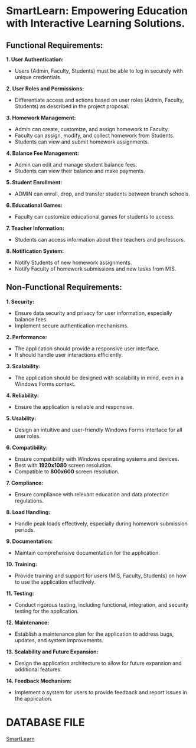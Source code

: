 # SmartLearn: Empowering Education with Interactive Learning Solutions.

## Functional Requirements:

**1. User Authentication:** 
- Users (Admin, Faculty, Students) must be able to log in securely with unique
credentials.

**2. User Roles and Permissions:** 
- Differentiate access and actions based on user roles (Admin,
Faculty, Students) as described in the project proposal.

**3. Homework Management:**
- Admin can create, customize, and assign homework to Faculty.
- Faculty can assign, modify, and collect homework from Students.
- Students can view and submit homework assignments.

**4. Balance Fee Management:**
- Admin can edit and manage student balance fees.
- Students can view their balance and make payments.

**5. Student Enrollment:**
- ADMIN can enroll, drop, and transfer students between branch schools.

**6. Educational Games:**
- Faculty can customize educational games for students to access.

**7. Teacher Information:**
- Students can access information about their teachers and professors.

**8. Notification System:**
- Notify Students of new homework assignments.
- Notify Faculty of homework submissions and new tasks from MIS.


## Non-Functional Requirements:

**1. Security:**
- Ensure data security and privacy for user information, especially balance fees.
- Implement secure authentication mechanisms.

**2. Performance:**
- The application should provide a responsive user interface.
- It should handle user interactions efficiently.

**3. Scalability:**
- The application should be designed with scalability in mind, even in a Windows Forms context.

**4. Reliability:**
- Ensure the application is reliable and responsive.

**5. Usability:**
- Design an intuitive and user-friendly Windows Forms interface for all user roles.

**6. Compatibility:**
- Ensure compatibility with Windows operating systems and devices.
- Best with **1920x1080** screen resolution.
- Compatible to **800x600** screen resolution.

**7. Compliance:**
- Ensure compliance with relevant education and data protection regulations.

**8. Load Handling:**
- Handle peak loads effectively, especially during homework submission periods.

**9. Documentation:**
- Maintain comprehensive documentation for the application.

**10. Training:**
- Provide training and support for users (MIS, Faculty, Students) on how to use the application
effectively.

**11. Testing:**
- Conduct rigorous testing, including functional, integration, and security testing for the
application.

**12. Maintenance:**
- Establish a maintenance plan for the application to address bugs, updates, and system
improvements.

**13. Scalability and Future Expansion:**
- Design the application architecture to allow for future expansion and additional features.

**14. Feedback Mechanism:**
- Implement a system for users to provide feedback and report issues in the application.

# DATABASE FILE
[SmartLearn](https://github.com/JshMaxer/SLEEILS/files/13464558/smartlearn.zip)

